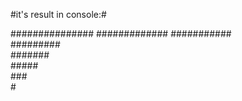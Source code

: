 #it's result in console:#


###############
 ############# 
  ###########  
   #########   
    #######    
     #####     
      ###      
       #


